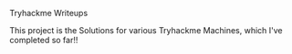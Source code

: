 Tryhackme Writeups

This project is the Solutions for various Tryhackme Machines, which I've completed so far!!
